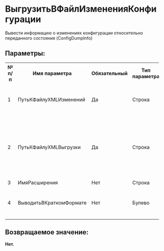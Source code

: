 ﻿
<h1>ВыгрузитьВФайлИзмененияКонфигурации</h1>
<p class="funcdesc">Вывести информацию о изменениях конфигурации относительно переданного состояния (ConfigDumpInfo)<br /></p><h2>Параметры:</h2><table>
<tr>
  <th height="16" width="10%"><b>№ п/п</b></th>
  <th height="16" width="20%"><b>Имя параметра</b></th>
  <th height="16" width="10%"><b>Обязательный</b></th>
  <th height="16" width="20%"><b>Тип параметра</b></th>
  <th height="16" width="40%"><b>Описание</b></th>	
</tr><tr>
  <td >1</td>
  <td >ПутьКФайлуXMLИзменений</td>
  <td >Да</td>
  <td >Строка</td>
  <td >Путь к файлу для записи информации о изменениях в конфигурации</td>	
</tr><tr>
  <td >2</td>
  <td >ПутьКФайлуXMLВыгрузки</td>
  <td >Да</td>
  <td >Строка</td>
  <td >Путь к файлу информации о конфигурации
(ConfigDumpInfo) относительно которого вычисляются изменения текущей конфигурации</td>	
</tr><tr>
  <td >3</td>
  <td >ИмяРасширения</td>
  <td >Нет</td>
  <td >Строка</td>
  <td >Имя расширения</td>	
</tr><tr>
  <td >4</td>
  <td >ВыводитьВКраткомФормате</td>
  <td >Нет</td>
  <td >Булево</td>
  <td >Отображать информацию о изменениях в сокращенном виде</td>	
</tr></table><h2>Возвращаемое значение:</h2>
<b>Нет. </b><br />

